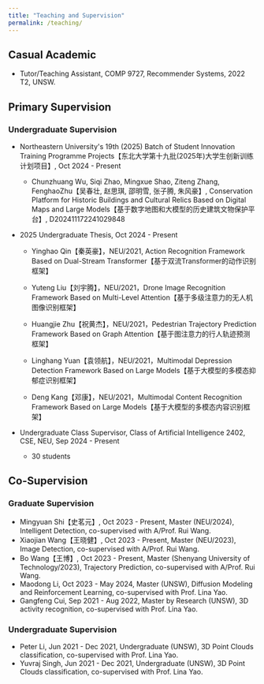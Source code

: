 ```yaml
---
title: "Teaching and Supervision"
permalink: /teaching/
---
```



<!-- ## Course ## -->

## Casual Academic

* Tutor/Teaching Assistant, COMP 9727, Recommender Systems, 2022 T2, UNSW.

## Primary Supervision
### Undergraduate Supervision

*  Northeastern University's 19th (2025) Batch of Student Innovation Training Programme Projects【东北大学第十九批(2025年)大学生创新训练计划项目】,  Oct 2024 - Present
  
   *  Chunzhuang Wu, Siqi Zhao, Mingxue Shao, Ziteng Zhang, FenghaoZhu【吴春壮, 赵思琪, 邵明雪, 张子腾, 朱风豪】, Conservation Platform for Historic Buildings and Cultural Relics Based on Digital Maps and Large Models【基于数字地图和大模型的历史建筑文物保护平台】, D202411172241029848

* 2025 Undergraduate Thesis,  Oct 2024 - Present

   * Yinghao Qin【秦英豪】，NEU/2021, Action Recognition Framework Based on Dual-Stream Transformer【基于双流Transformer的动作识别框架】

   * Yuteng Liu【刘宇腾】，NEU/2021，Drone Image Recognition Framework Based on Multi-Level Attention【基于多级注意力的无人机图像识别框架】

   * Huangjie Zhu【祝黄杰】，NEU/2021，Pedestrian Trajectory Prediction Framework Based on Graph Attention【基于图注意力的行人轨迹预测框架】

   * Linghang Yuan【袁领航】，NEU/2021，Multimodal Depression Detection Framework Based on Large Models【基于大模型的多模态抑郁症识别框架】

   * Deng Kang【邓康】，NEU/2021，Multimodal Content Recognition Framework Based on Large Models【基于大模型的多模态内容识别框架】

* Undergraduate Class Supervisor,  Class of Artificial Intelligence 2402, CSE, NEU, Sep 2024 - Present

   * 30 students

## Co-Supervision

### Graduate Supervision

* Mingyuan Shi【史茗元】, Oct 2023 - Present, Master (NEU/2024), Intelligent Detection,  co-supervised with A/Prof. Rui Wang. 
* Xiaojian Wang【王晓健】, Oct 2023 - Present, Master (NEU/2023), Image Detection,  co-supervised with A/Prof. Rui Wang. 
* Bo Wang【王博】, Oct 2023 - Present, Master (Shenyang University of Technology/2023), Trajectory Prediction,  co-supervised with A/Prof. Rui Wang.
* Maodong Li, Oct 2023 - May 2024, Master (UNSW), Diffusion Modeling and Reinforcement Learning, co-supervised with Prof. Lina Yao.
* Gangfeng Cui, Sep 2021 - Aug 2022, Master by Research (UNSW), 3D activity recognition, co-supervised with Prof. Lina Yao.

### Undergraduate Supervision

* Peter Li, Jun 2021 - Dec 2021, Undergraduate (UNSW), 3D Point Clouds classification, co-supervised with Prof. Lina Yao.
* Yuvraj Singh, Jun 2021 - Dec 2021, Undergraduate (UNSW), 3D Point Clouds classification, co-supervised with Prof. Lina Yao.



<!-- alumni current-->
